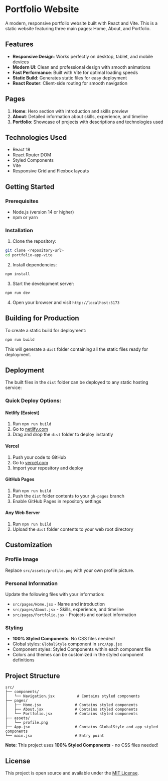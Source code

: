 # Portfolio Website

A modern, responsive portfolio website built with React and Vite. This is a static website featuring three main pages: Home, About, and Portfolio.

## Features

- **Responsive Design**: Works perfectly on desktop, tablet, and mobile devices
- **Modern UI**: Clean and professional design with smooth animations
- **Fast Performance**: Built with Vite for optimal loading speeds
- **Static Build**: Generates static files for easy deployment
- **React Router**: Client-side routing for smooth navigation

## Pages

1. **Home**: Hero section with introduction and skills preview
2. **About**: Detailed information about skills, experience, and timeline
3. **Portfolio**: Showcase of projects with descriptions and technologies used

## Technologies Used

- React 18
- React Router DOM
- Styled Components
- Vite
- Responsive Grid and Flexbox layouts

## Getting Started

### Prerequisites
- Node.js (version 14 or higher)
- npm or yarn

### Installation

1. Clone the repository:
```bash
git clone <repository-url>
cd portfolio-app-vite
```

2. Install dependencies:
```bash
npm install
```

3. Start the development server:
```bash
npm run dev
```

4. Open your browser and visit `http://localhost:5173`

## Building for Production

To create a static build for deployment:

```bash
npm run build
```

This will generate a `dist` folder containing all the static files ready for deployment.

## Deployment

The built files in the `dist` folder can be deployed to any static hosting service:

### Quick Deploy Options:

#### **Netlify (Easiest)**
1. Run `npm run build`
2. Go to [netlify.com](https://netlify.com)
3. Drag and drop the `dist` folder to deploy instantly

#### **Vercel**
1. Push your code to GitHub
2. Go to [vercel.com](https://vercel.com)
3. Import your repository and deploy

#### **GitHub Pages**
1. Run `npm run build`
2. Push the `dist` folder contents to your `gh-pages` branch
3. Enable GitHub Pages in repository settings

#### **Any Web Server**
1. Run `npm run build`
2. Upload the `dist` folder contents to your web root directory

## Customization

### Profile Image
Replace `src/assets/profile.png` with your own profile picture.

### Personal Information
Update the following files with your information:
- `src/pages/Home.jsx` - Name and introduction
- `src/pages/About.jsx` - Skills, experience, and timeline
- `src/pages/Portfolio.jsx` - Projects and contact information

### Styling
- **100% Styled Components**: No CSS files needed!
- Global styles: `GlobalStyle` component in `src/App.jsx`
- Component styles: Styled Components within each component file
- Colors and themes can be customized in the styled component definitions

## Project Structure

```
src/
├── components/
│   └── Navigation.jsx          # Contains styled components
├── pages/
│   ├── Home.jsx               # Contains styled components
│   ├── About.jsx              # Contains styled components
│   └── Portfolio.jsx          # Contains styled components
├── assets/
│   └── profile.png
├── App.jsx                    # Contains GlobalStyle and app styled components
└── main.jsx                   # Entry point
```

**Note**: This project uses **100% Styled Components** - no CSS files needed!

## License

This project is open source and available under the [MIT License](LICENSE).
